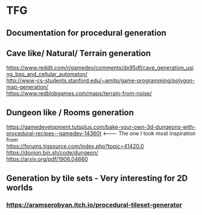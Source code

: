 # TFG


## Documentation for procedural generation

## Cave like/ Natural/ Terrain generation

https://www.reddit.com/r/gamedev/comments/dx95df/cave_generation_using_bsp_and_cellular_automaton/ \
http://www-cs-students.stanford.edu/~amitp/game-programming/polygon-map-generation/ \
https://www.redblobgames.com/maps/terrain-from-noise/

## Dungeon like / Rooms generation
https://gamedevelopment.tutsplus.com/bake-your-own-3d-dungeons-with-procedural-recipes--gamedev-14360t <--- The one I took most inspiration from \
https://forums.tigsource.com/index.php?topic=41420.0 \
https://donjon.bin.sh/code/dungeon/ \
https://arxiv.org/pdf/1906.04660 

## Generation by tile sets - Very interesting for 2D worlds
### https://aramserobyan.itch.io/procedural-tileset-generator

